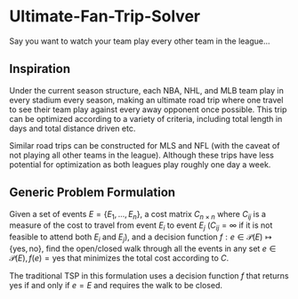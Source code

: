 # Ultimate-Fan-Trip-Solver
Say you want to watch your team play every other team in the league...

## Inspiration
Under the current season structure, each NBA, NHL, and MLB team play in every stadium every season, making an ultimate road trip where one travel to see their team play against every away opponent once possible. This trip can be optimized according to a variety of criteria, including total length in days and total distance driven etc.

Similar road trips can be constructed for MLS and NFL (with the caveat of not playing all other teams in the league). Although these trips have less potential for optimization as both leagues play roughly one day a week.

## Generic Problem Formulation
Given a set of events $E = \{E_1, ..., E_n\}$, a cost matrix $C_{n \times n}$ where $C_{ij}$ is a measure of the cost to travel from event $E_i$ to event $E_j$ ($C_{ij} = \infty$ if it is not feasible to attend both $E_i$ and $E_j$), and a decision function $f: e \in \mathcal{P}(E) \mapsto \{\text{yes}, \text{no}\}$, find the open/closed walk through all the events in any set $e \in \mathcal{P}(E), f(e) = \text{yes}$ that minimizes the total cost according to $C$.

The traditional TSP in this formulation uses a decision function $f$ that returns yes if and only if $e = E$ and requires the walk to be closed.

